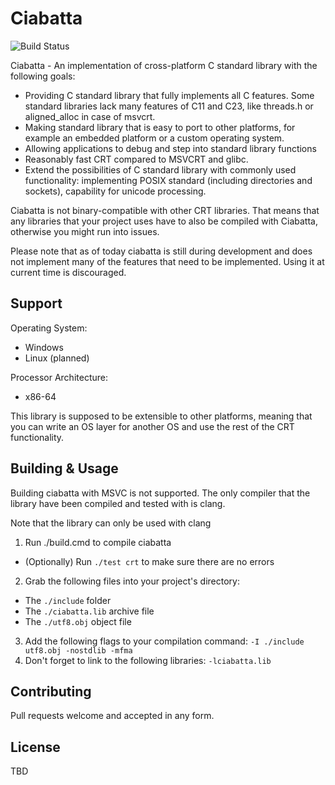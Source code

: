 
# Ciabatta

![Build Status](https://github.com/github/docs/actions/workflows/main.yml/badge.svg?event=push)

Ciabatta - An implementation of cross-platform C standard library with the
following goals:

- Providing C standard library that fully implements all C features. Some
  standard libraries lack many features of C11 and C23, like threads.h or
  aligned_alloc in case of msvcrt.
- Making standard library that is easy to port to other platforms, for example
  an embedded platform or a custom operating system.
- Allowing applications to debug and step into standard library functions
- Reasonably fast CRT compared to MSVCRT and glibc.
- Extend the possibilities of C standard library with commonly used
  functionality: implementing POSIX standard (including directories and
  sockets), capability for unicode processing.

Ciabatta is not binary-compatible with other CRT libraries. That means that any
libraries that your project uses have to also be compiled with Ciabatta,
otherwise you might run into issues.

Please note that as of today ciabatta is still during development and does not
implement many of the features that need to be implemented. Using it at current
time is discouraged.

## Support

Operating System:
- Windows
- Linux (planned)

Processor Architecture:
- x86-64

This library is supposed to be extensible to other platforms, meaning that
you can write an OS layer for another OS and use the rest of the CRT
functionality.

## Building & Usage

Building ciabatta with MSVC is not supported. The only compiler that the
library have been compiled and tested with is clang.

Note that the library can only be used with clang

1. Run ./build.cmd to compile ciabatta
  - (Optionally) Run `./test crt` to make sure there are no errors
2. Grab the following files into your project's directory:
  - The `./include` folder
  - The `./ciabatta.lib` archive file
  - The `./utf8.obj` object file
3. Add the following flags to your compilation command:
  `-I ./include utf8.obj -nostdlib -mfma`
4. Don't forget to link to the following libraries:
  `-lciabatta.lib`

## Contributing

Pull requests welcome and accepted in any form.

## License

TBD
